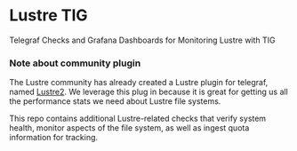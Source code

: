 # Lustre TIG
Telegraf Checks and Grafana Dashboards for Monitoring Lustre with TIG

### Note about community plugin
The Lustre community has already created a Lustre plugin for telegraf, named [Lustre2](https://github.com/influxdata/telegraf/tree/master/plugins/inputs/lustre2).  We leverage this plug in because it is great for getting us all the performance stats we need about Lustre file systems.  

This repo contains additional Lustre-related checks that verify system health, monitor aspects of the file system, as well as ingest quota information for tracking.  
